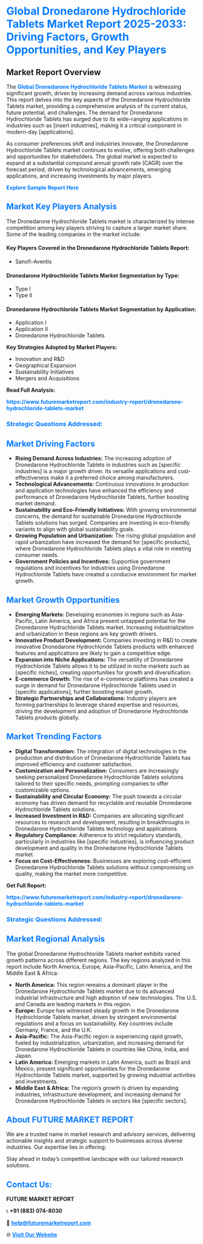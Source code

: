 <h1 style="color: #007BFF;">Global Dronedarone Hydrochloride Tablets Market Report 2025-2033: Driving Factors, Growth Opportunities, and Key Players</h1>

<section id="overview">
<h2>Market Report Overview</h2>
<p>The <a href="https://www.futuremarketreport.com/industry-report/dronedarone-hydrochloride-tablets-market" style="color: #007BFF; text-decoration: none;"><strong>Global Dronedarone Hydrochloride Tablets Market</strong></a> is witnessing significant growth, driven by increasing demand across various industries. This report delves into the key aspects of the Dronedarone Hydrochloride Tablets market, providing a comprehensive analysis of its current status, future potential, and challenges. The demand for Dronedarone Hydrochloride Tablets has surged due to its wide-ranging applications in industries such as [insert industries], making it a critical component in modern-day [applications].</p>
<p>As consumer preferences shift and industries innovate, the Dronedarone Hydrochloride Tablets market continues to evolve, offering both challenges and opportunities for stakeholders. The global market is expected to expand at a substantial compound annual growth rate (CAGR) over the forecast period, driven by technological advancements, emerging applications, and increasing investments by major players.</p>
</section>

<section id="overview">
<p><a href="https://www.futuremarketreport.com/request-sample/reportId=120262" style="color: #007BFF; text-decoration: none;"><strong>Explore Sample Report Here</strong></a></p>
</section>

<section id="key-players">
<h2 style="color: #007BFF;">Market Key Players Analysis</h2>
<p>The Dronedarone Hydrochloride Tablets market is characterized by intense competition among key players striving to capture a larger market share. Some of the leading companies in the market include:</p>
<h4>Key Players Covered in the Dronedarone Hydrochloride Tablets Report:</h4>
<ul><li>Sanofi-Aventis</li></ul>
<h4>Dronedarone Hydrochloride Tablets Market Segmentation by Type:</h4>
<ul><li>Type I</li><li>Type II</li></ul>

<h4>Dronedarone Hydrochloride Tablets Market Segmentation by Application:</h4>
<ul><li>Application I</li><li>Application II</li><li>Dronedarone Hydrochloride Tablets</li></ul>
<p><strong>Key Strategies Adopted by Market Players:</strong></p>
<ul>
<li>Innovation and R&D</li>
<li>Geographical Expansion</li>
<li>Sustainability Initiatives</li>
<li>Mergers and Acquisitions</li>
</ul>
</section>

<section>
<p><strong>Read Full Analysis: </strong></p><a href="https://www.futuremarketreport.com/industry-report/dronedarone-hydrochloride-tablets-market" style="color: #007BFF; text-decoration: none;"><strong>https://www.futuremarketreport.com/industry-report/dronedarone-hydrochloride-tablets-market</strong></a>
<h3 style="color: #007BFF;">Strategic Questions Addressed:</h3>
</section>

<section id="driving-factors">
<h2 style="color: #007BFF;">Market Driving Factors</h2>
<ul>
<li><strong>Rising Demand Across Industries:</strong> The increasing adoption of Dronedarone Hydrochloride Tablets in industries such as [specific industries] is a major growth driver. Its versatile applications and cost-effectiveness make it a preferred choice among manufacturers.</li>
<li><strong>Technological Advancements:</strong> Continuous innovations in production and application technologies have enhanced the efficiency and performance of Dronedarone Hydrochloride Tablets, further boosting market demand.</li>
<li><strong>Sustainability and Eco-Friendly Initiatives:</strong> With growing environmental concerns, the demand for sustainable Dronedarone Hydrochloride Tablets solutions has surged. Companies are investing in eco-friendly variants to align with global sustainability goals.</li>
<li><strong>Growing Population and Urbanization:</strong> The rising global population and rapid urbanization have increased the demand for [specific products], where Dronedarone Hydrochloride Tablets plays a vital role in meeting consumer needs.</li>
<li><strong>Government Policies and Incentives:</strong> Supportive government regulations and incentives for industries using Dronedarone Hydrochloride Tablets have created a conducive environment for market growth.</li>
</ul>
</section>

<section id="growth-opportunities">
<h2 style="color: #007BFF;">Market Growth Opportunities</h2>
<ul>
<li><strong>Emerging Markets:</strong> Developing economies in regions such as Asia-Pacific, Latin America, and Africa present untapped potential for the Dronedarone Hydrochloride Tablets market. Increasing industrialization and urbanization in these regions are key growth drivers.</li>
<li><strong>Innovative Product Development:</strong> Companies investing in R&D to create innovative Dronedarone Hydrochloride Tablets products with enhanced features and applications are likely to gain a competitive edge.</li>
<li><strong>Expansion into Niche Applications:</strong> The versatility of Dronedarone Hydrochloride Tablets allows it to be utilized in niche markets such as [specific niches], creating opportunities for growth and diversification.</li>
<li><strong>E-commerce Growth:</strong> The rise of e-commerce platforms has created a surge in demand for Dronedarone Hydrochloride Tablets used in [specific applications], further boosting market growth.</li>
<li><strong>Strategic Partnerships and Collaborations:</strong> Industry players are forming partnerships to leverage shared expertise and resources, driving the development and adoption of Dronedarone Hydrochloride Tablets products globally.</li>
</ul>
</section>

<section id="trending-factors">
<h2 style="color: #007BFF;">Market Trending Factors</h2>
<ul>
<li><strong>Digital Transformation:</strong> The integration of digital technologies in the production and distribution of Dronedarone Hydrochloride Tablets has improved efficiency and customer satisfaction.</li>
<li><strong>Customization and Personalization:</strong> Consumers are increasingly seeking personalized Dronedarone Hydrochloride Tablets solutions tailored to their specific needs, prompting companies to offer customizable options.</li>
<li><strong>Sustainability and Circular Economy:</strong> The push towards a circular economy has driven demand for recyclable and reusable Dronedarone Hydrochloride Tablets solutions.</li>
<li><strong>Increased Investment in R&D:</strong> Companies are allocating significant resources to research and development, resulting in breakthroughs in Dronedarone Hydrochloride Tablets technology and applications.</li>
<li><strong>Regulatory Compliance:</strong> Adherence to strict regulatory standards, particularly in industries like [specific industries], is influencing product development and quality in the Dronedarone Hydrochloride Tablets market.</li>
<li><strong>Focus on Cost-Effectiveness:</strong> Businesses are exploring cost-efficient Dronedarone Hydrochloride Tablets solutions without compromising on quality, making the market more competitive.</li>
</ul>
</section>

<section>
<p><strong>Get Full Report: </strong></p><a href="https://www.futuremarketreport.com/industry-report/dronedarone-hydrochloride-tablets-market" style="color: #007BFF; text-decoration: none;"><strong>https://www.futuremarketreport.com/industry-report/dronedarone-hydrochloride-tablets-market</strong></a>
<h3 style="color: #007BFF;">Strategic Questions Addressed:</h3>
</section>


<section id="regional-analysis">
<h2 style="color: #007BFF;">Market Regional Analysis</h2>
<p>The global Dronedarone Hydrochloride Tablets market exhibits varied growth patterns across different regions. The key regions analyzed in this report include North America, Europe, Asia-Pacific, Latin America, and the Middle East & Africa:</p>
<ul>
<li><strong>North America:</strong> This region remains a dominant player in the Dronedarone Hydrochloride Tablets market due to its advanced industrial infrastructure and high adoption of new technologies. The U.S. and Canada are leading markets in this region.</li>
<li><strong>Europe:</strong> Europe has witnessed steady growth in the Dronedarone Hydrochloride Tablets market, driven by stringent environmental regulations and a focus on sustainability. Key countries include Germany, France, and the U.K.</li>
<li><strong>Asia-Pacific:</strong> The Asia-Pacific region is experiencing rapid growth, fueled by industrialization, urbanization, and increasing demand for Dronedarone Hydrochloride Tablets in countries like China, India, and Japan.</li>
<li><strong>Latin America:</strong> Emerging markets in Latin America, such as Brazil and Mexico, present significant opportunities for the Dronedarone Hydrochloride Tablets market, supported by growing industrial activities and investments.</li>
<li><strong>Middle East & Africa:</strong> The region’s growth is driven by expanding industries, infrastructure development, and increasing demand for Dronedarone Hydrochloride Tablets in sectors like [specific sectors].</li>
</ul>
</section>

<footer>
<h2 style="color: #007BFF;">About FUTURE MARKET REPORT</h2>
<p>We are a trusted name in market research and advisory services, delivering actionable insights and strategic support to businesses across diverse industries. Our expertise lies in offering:</p>

<p>Stay ahead in today’s competitive landscape with our tailored research solutions.</p>

<h2 style="color: #007BFF;">Contact Us:</h2>
<p><strong>FUTURE MARKET REPORT</strong></p>
<p>📞 <strong>+91 (883) 074-8030</strong></p>
<p>📧 <strong><a href="mailto:help@futuremarketreport.com" style="color: #007BFF;">help@futuremarketreport.com</a></strong></p>
<p>🌐 <strong><a href="https://www.futuremarketreport.com/" style="color: #007BFF;">Visit Our Website</a></strong></p>
</footer>